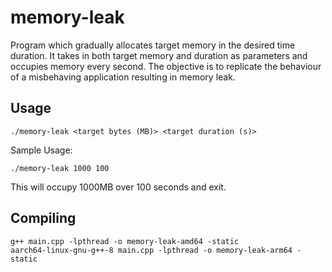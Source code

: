 # memory-leak

Program which gradually allocates target memory in the desired time duration. It takes in both target memory and duration as parameters and occupies memory every second. The objective is to replicate the behaviour of a misbehaving application resulting in memory leak.   

## Usage
```
./memory-leak <target bytes (MB)> <target duration (s)>
```

Sample Usage:
```
./memory-leak 1000 100
```
This will occupy 1000MB over 100 seconds and exit.

## Compiling
```
g++ main.cpp -lpthread -o memory-leak-amd64 -static
aarch64-linux-gnu-g++-8 main.cpp -lpthread -o memory-leak-arm64 -static
```
